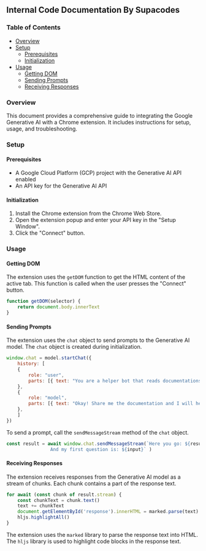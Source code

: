 ## Internal Code Documentation By Supacodes

### Table of Contents

- [Overview](#overview)
- [Setup](#setup)
  - [Prerequisites](#prerequisites)
  - [Initialization](#initialization)
- [Usage](#usage)
  - [Getting DOM](#getting-dom)
  - [Sending Prompts](#sending-prompts)
  - [Receiving Responses](#receiving-responses)

### Overview

This document provides a comprehensive guide to integrating the Google Generative AI with a Chrome extension. It includes instructions for setup, usage, and troubleshooting.

### Setup

#### Prerequisites

- A Google Cloud Platform (GCP) project with the Generative AI API enabled
- An API key for the Generative AI API

#### Initialization

1. Install the Chrome extension from the Chrome Web Store.
2. Open the extension popup and enter your API key in the "Setup Window".
3. Click the "Connect" button.

### Usage

#### Getting DOM

The extension uses the `getDOM` function to get the HTML content of the active tab. This function is called when the user presses the "Connect" button.

```javascript
function getDOM(selector) {
    return document.body.innerText
}
```

#### Sending Prompts

The extension uses the `chat` object to send prompts to the Generative AI model. The `chat` object is created during initialization.

```javascript
window.chat = model.startChat({
    history: [
    {
        role: "user",
        parts: [{ text: "You are a helper bot that reads documentations and answers questions or explains steps based on that. Be technical and provide to-the-point answers. I will be providing you the html page of the documentation as the knowledge source. Using this answer me further queries." }],
    },
    {
        role: "model",
        parts: [{ text: "Okay! Share me the documentation and I will help you" }],
    },
    ]
})
```

To send a prompt, call the `sendMessageStream` method of the `chat` object.

```javascript
const result = await window.chat.sendMessageStream(`Here you go: ${results[0].result}
                And my first question is: ${input}` )
```

#### Receiving Responses

The extension receives responses from the Generative AI model as a stream of chunks. Each chunk contains a part of the response text.

```javascript
for await (const chunk of result.stream) {
    const chunkText = chunk.text()
    text += chunkText
    document.getElementById('response').innerHTML = marked.parse(text)
    hljs.highlightAll()
}
```

The extension uses the `marked` library to parse the response text into HTML. The `hljs` library is used to highlight code blocks in the response text.
